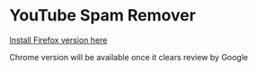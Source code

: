 # YouTube Spam Remover

[Install Firefox version here](https://addons.mozilla.org/en-US/firefox/addon/youtube-spam-remover/)

Chrome version will be available once it clears review by Google
